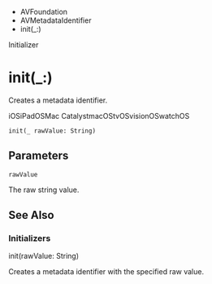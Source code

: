 

- AVFoundation
- AVMetadataIdentifier
-  init(\_:) 

Initializer

# init(\_:)

Creates a metadata identifier.

iOSiPadOSMac CatalystmacOStvOSvisionOSwatchOS

``` source
init(_ rawValue: String)
```

## Parameters 

`rawValue`  

The raw string value.

## See Also

### Initializers

init(rawValue: String)

Creates a metadata identifier with the specified raw value.

